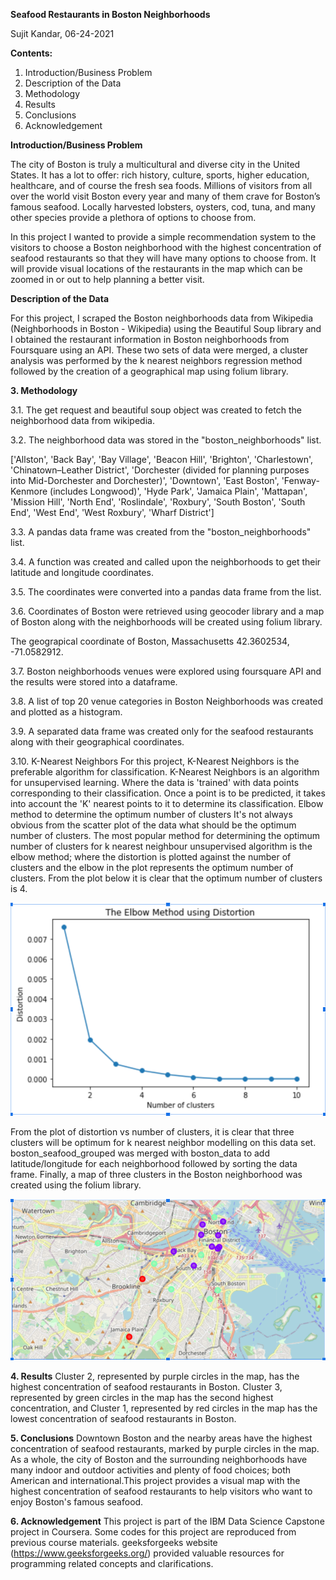 __Seafood Restaurants in Boston Neighborhoods__

Sujit Kandar, 06-24-2021


__Contents:__
1. Introduction/Business Problem
2. Description of the Data
3. Methodology
4. Results
5. Conclusions
6. Acknowledgement






__Introduction/Business Problem__

The city of Boston is truly a multicultural and diverse city in the United States. It has a lot to offer: rich history, culture, sports, higher education, healthcare, and of course the fresh sea foods. Millions of visitors from all over the world visit Boston every year and many of them crave for Boston’s famous seafood. Locally harvested lobsters, oysters, cod, tuna, and many other species provide a plethora of options to choose from. 

In this project I wanted to provide a simple recommendation system to the visitors to choose a Boston neighborhood with the highest concentration of seafood restaurants so that they will have many options to choose from. It will provide visual locations of the restaurants in the map which can be zoomed in or out to help planning a better visit. 


__Description of the Data__

For this project, I scraped the Boston neighborhoods data from Wikipedia (Neighborhoods in Boston - Wikipedia) using the Beautiful Soup library and I obtained the restaurant information in Boston neighborhoods from Foursquare using an API. These two sets of data were merged, a cluster analysis was performed by the k nearest neighbors regression method followed by the creation of a geographical map using folium library.


__3. Methodology__

3.1. The get request and beautiful soup object was created to fetch the neighborhood data from wikipedia.

3.2. The neighborhood data was stored in the "boston_neighborhoods" list.

['Allston',
 'Back Bay',
 'Bay Village',
 'Beacon Hill',
 'Brighton',
 'Charlestown',
 'Chinatown–Leather District',
 'Dorchester (divided for planning purposes into Mid-Dorchester and Dorchester)',
 'Downtown',
 'East Boston',
 'Fenway-Kenmore (includes Longwood)',
 'Hyde Park',
 'Jamaica Plain',
 'Mattapan',
 'Mission Hill',
 'North End',
 'Roslindale',
 'Roxbury',
 'South Boston',
 'South End',
 'West End',
 'West Roxbury',
 'Wharf District']

3.3. A pandas data frame was created from the "boston_neighborhoods" list.

3.4. A function was created and called upon the neighborhoods to get their latitude and longitude coordinates.

3.5. The coordinates were converted into a pandas data frame from the list.

3.6. Coordinates of Boston were retrieved using geocoder library and a map of Boston along with the neighborhoods will be created using folium library.

The geograpical coordinate of Boston, Massachusetts 42.3602534, -71.0582912.



3.7. Boston neighborhoods venues were explored using foursquare API and the results were stored into a dataframe.


3.8. A list of top 20 venue categories in Boston Neighborhoods was created and plotted as a histogram.


3.9. A separated data frame was created only for the seafood restaurants along with their geographical coordinates.

 
3.10. K-Nearest Neighbors
For this project, K-Nearest Neighbors is the preferable algorithm for classification. K-Nearest Neighbors is an algorithm for unsupervised learning. Where the data is 'trained' with data points corresponding to their classification. Once a point is to be predicted, it takes into account the 'K' nearest points to it to determine its classification.
Elbow method to determine the optimum number of clusters
It's not always obvious from the scatter plot of the data what should be the optimum number of clusters. The most popular method for determining the optimum number of clusters for k nearest neighbour unsupervised algorithm is the elbow method; where the distortion is plotted against the number of clusters and the elbow in the plot represents the optimum number of clusters. From the plot below it is clear that the optimum number of clusters is 4.

![](https://github.com/SKandar-1/Figures/blob/main/Elbow_Method_K.PNG)

From the plot of distortion vs number of clusters, it is clear that three clusters will be optimum for k nearest neighbor modelling on this data set.
boston_seafood_grouped was merged with boston_data to add latitude/longitude for each neighborhood followed by sorting the data frame. 
Finally, a map of three clusters in the Boston neighborhood was created using the folium library.

![](https://github.com/SKandar-1/Figures/blob/main/Seafood_Restaurants_Cluster_Boston.PNG)



__4. Results__
Cluster 2, represented by purple circles in the map, has the highest concentration of seafood restaurants in Boston. Cluster 3, represented by green circles in the map has the second highest concentration, and Cluster 1, represented by red circles in the map has the lowest concentration of seafood restaurants in Boston.

__5. Conclusions__
Downtown Boston and the nearby areas have the highest concentration of seafood restaurants, marked by purple circles in the map. As a whole, the city of Boston and the surrounding neighborhoods have many indoor and outdoor activities and plenty of food choices; both American and international.This project provides a visual map with the highest concentration of seafood restaurants to help visitors who want to enjoy Boston's famous seafood.


__6. Acknowledgement__
This project is part of the IBM Data Science Capstone project in Coursera. Some codes for this project are reproduced from previous course materials. geeksforgeeks website (https://www.geeksforgeeks.org/) provided valuable resources for programming related concepts and clarifications.



